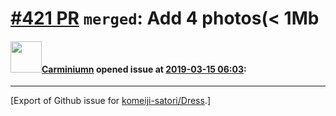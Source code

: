 # [\#421 PR](https://github.com/komeiji-satori/Dress/pull/421) `merged`: Add 4 photos(< 1Mb

#### <img src="https://avatars.githubusercontent.com/u/44073079?u=d2f9755f17043a7b295255d6712fbd1441d8ae4d&v=4" width="50">[Carminiumn](https://github.com/Carminiumn) opened issue at [2019-03-15 06:03](https://github.com/komeiji-satori/Dress/pull/421):






-------------------------------------------------------------------------------



[Export of Github issue for [komeiji-satori/Dress](https://github.com/komeiji-satori/Dress).]
